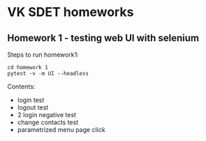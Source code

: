 # VK SDET homeworks

## Homework 1 - testing web UI with selenium
Steps to run homework1:
```
cd homework 1
pytest -v -m UI --headless
```

Contents:
- login test
- logout test
- 2 login negative test
- change contacts test
- parametrized menu page click